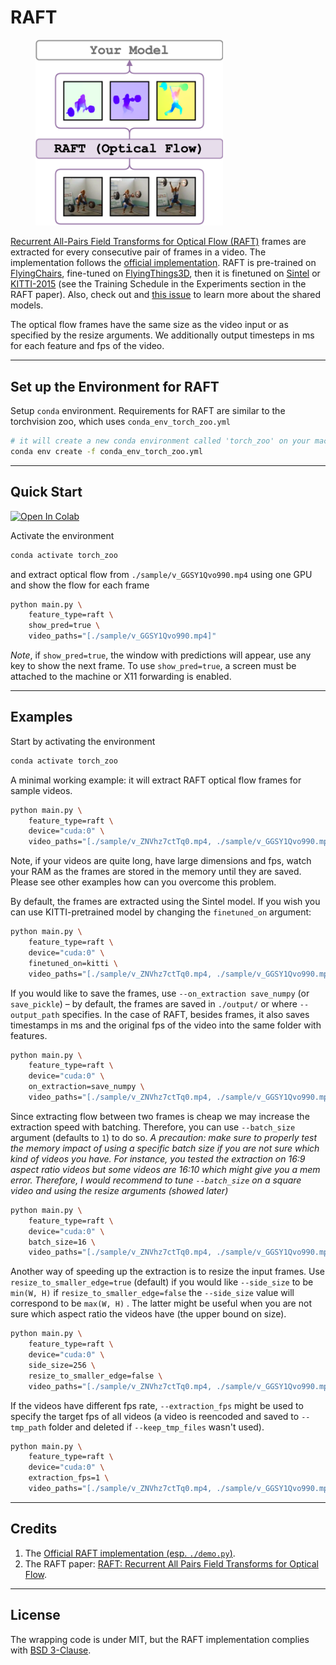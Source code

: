 # RAFT
<figure>
  <img src="../../_assets/raft.png" width="300" />
</figure>

[Recurrent All-Pairs Field Transforms for Optical Flow (RAFT)](https://arxiv.org/abs/2003.12039) frames are extracted for every
consecutive pair of frames in a video.
The implementation follows the [official implementation](https://github.com/princeton-vl/RAFT/tree/25eb2ac723c36865c636c9d1f497af8023981868).
RAFT is pre-trained on [FlyingChairs](https://lmb.informatik.uni-freiburg.de/resources/datasets/FlyingChairs.en.html),
fine-tuned on [FlyingThings3D](https://lmb.informatik.uni-freiburg.de/resources/datasets/SceneFlowDatasets.en.html), then it is finetuned
on [Sintel](http://sintel.is.tue.mpg.de/) or [KITTI-2015](http://www.cvlibs.net/datasets/kitti/eval_scene_flow.php?benchmark=flow)
(see the Training Schedule in the Experiments section in the RAFT paper).
Also, check out and [this issue](https://github.com/princeton-vl/RAFT/issues/37) to learn more about the shared models.

The optical flow frames have the same size as the video input or as specified by the resize arguments. We additionally output timesteps in ms for each feature and fps of the video.

---

## Set up the Environment for RAFT
Setup `conda` environment. Requirements for RAFT are similar to the torchvision zoo, which uses `conda_env_torch_zoo.yml`
```bash
# it will create a new conda environment called 'torch_zoo' on your machine
conda env create -f conda_env_torch_zoo.yml
```

---

## Quick Start

[![Open In Colab](https://colab.research.google.com/assets/colab-badge.svg)](https://colab.research.google.com/drive/18I95Rn1B3a2ISfD9b-o4o93m3XuHbcIY?usp=sharing)

Activate the environment
```bash
conda activate torch_zoo
```

and extract optical flow from `./sample/v_GGSY1Qvo990.mp4` using one GPU and show the flow for each frame
```bash
python main.py \
    feature_type=raft \
    show_pred=true \
    video_paths="[./sample/v_GGSY1Qvo990.mp4]"
```
*Note*, if `show_pred=true`, the window with predictions will appear, use any key to show the next frame.
To use `show_pred=true`, a screen must be attached to the machine or X11 forwarding is enabled.

---

## Examples

Start by activating the environment
```bash
conda activate torch_zoo
```

A minimal working example:
it will extract RAFT optical flow frames for sample videos.
```bash
python main.py \
    feature_type=raft \
    device="cuda:0" \
    video_paths="[./sample/v_ZNVhz7ctTq0.mp4, ./sample/v_GGSY1Qvo990.mp4]"
```
Note, if your videos are quite long, have large dimensions and fps, watch your RAM as the frames are stored
in the memory until they are saved.
Please see other examples how can you overcome this problem.

By default, the frames are extracted using the Sintel model.
If you wish you can use KITTI-pretrained model by changing the `finetuned_on` argument:
```bash
python main.py \
    feature_type=raft \
    device="cuda:0" \
    finetuned_on=kitti \
    video_paths="[./sample/v_ZNVhz7ctTq0.mp4, ./sample/v_GGSY1Qvo990.mp4]"
```

If you would like to save the frames, use `--on_extraction save_numpy` (or `save_pickle`) – by default,
the frames are saved in `./output/` or where `--output_path` specifies.
In the case of RAFT, besides frames, it also saves timestamps in ms and the original fps of the video into
the same folder with features.
```bash
python main.py \
    feature_type=raft \
    device="cuda:0" \
    on_extraction=save_numpy \
    video_paths="[./sample/v_ZNVhz7ctTq0.mp4, ./sample/v_GGSY1Qvo990.mp4]"
```
Since extracting flow between two frames is cheap we may increase the extraction speed with batching.
Therefore, you can use `--batch_size` argument (defaults to `1`) to do so.
_A precaution: make sure to properly test the memory impact of using a specific batch size if you are not sure which kind of videos you have. For instance, you tested the extraction on 16:9 aspect ratio videos but some videos are 16:10 which might give you a mem error. Therefore, I would recommend to tune `--batch_size` on a square video and using the resize arguments (showed later)_
```bash
python main.py \
    feature_type=raft \
    device="cuda:0" \
    batch_size=16 \
    video_paths="[./sample/v_ZNVhz7ctTq0.mp4, ./sample/v_GGSY1Qvo990.mp4]"
```
Another way of speeding up the extraction is to resize the input frames.
Use `resize_to_smaller_edge=true` (default) if you would like `--side_size` to be `min(W, H)`
if `resize_to_smaller_edge=false` the `--side_size` value will correspond to be `max(W, H)` .
The latter might be useful when you are not sure which aspect ratio the videos have (the upper bound on size).
```bash
python main.py \
    feature_type=raft \
    device="cuda:0" \
    side_size=256 \
    resize_to_smaller_edge=false \
    video_paths="[./sample/v_ZNVhz7ctTq0.mp4, ./sample/v_GGSY1Qvo990.mp4]"
```
If the videos have different fps rate, `--extraction_fps` might be used to specify the target fps of all videos (a video is reencoded and saved to `--tmp_path` folder and deleted if `--keep_tmp_files` wasn't used).
```bash
python main.py \
    feature_type=raft \
    device="cuda:0" \
    extraction_fps=1 \
    video_paths="[./sample/v_ZNVhz7ctTq0.mp4, ./sample/v_GGSY1Qvo990.mp4]"
```

---

## Credits
1. The [Official RAFT implementation (esp. `./demo.py`)](https://github.com/princeton-vl/RAFT/tree/25eb2ac723c36865c636c9d1f497af8023981868).
2. The RAFT paper: [RAFT: Recurrent All Pairs Field Transforms for Optical Flow](https://arxiv.org/abs/2003.12039).

---

## License
The wrapping code is under MIT, but the RAFT implementation complies with [BSD 3-Clause](https://github.com/princeton-vl/RAFT/blob/25eb2ac723c36865c636c9d1f497af8023981868/LICENSE).
